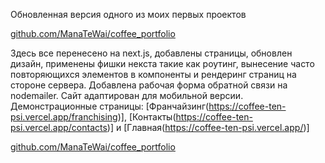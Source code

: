 Обновленная версия одного из моих первых проектов

[github.com/ManaTeWai/coffee_portfolio](https://github.com/ManaTeWai/coffee_portfolio)

Здесь все перенесено на next.js, добавлены страницы, обновлен дизайн, применены фишки некста такие как роутинг, вынесение часто повторяющихся элементов в компоненты и рендеринг страниц на стороне сервера. Добавлена рабочая форма обратной связи на nodemailer. Сайт адаптирован для мобильной версии. Демонстрационные страницы: [Франчайзинг(https://coffee-ten-psi.vercel.app/franchising)], [Контакты(https://coffee-ten-psi.vercel.app/contacts)] и [Главная(https://coffee-ten-psi.vercel.app/)]

[github.com/ManaTeWai/coffee_portfolio](https://coffee-ten-psi.vercel.app/)
